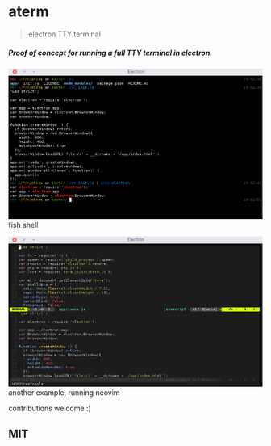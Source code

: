 # aterm
> electron TTY terminal

##### Proof of concept for running a full TTY terminal in electron.

![screenshot one of aterm](screenshots/1.png)
fish shell

![screenshot one of aterm](screenshots/2.png)
another example, running neovim


contributions welcome :)

## MIT
